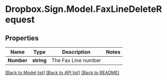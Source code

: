 # Dropbox.Sign.Model.FaxLineDeleteRequest

## Properties

Name | Type | Description | Notes
------------ | ------------- | ------------- | -------------
**Number** | **string** |  The Fax Line number  | 

[[Back to Model list]](../README.md#documentation-for-models) [[Back to API list]](../README.md#documentation-for-api-endpoints) [[Back to README]](../README.md)

